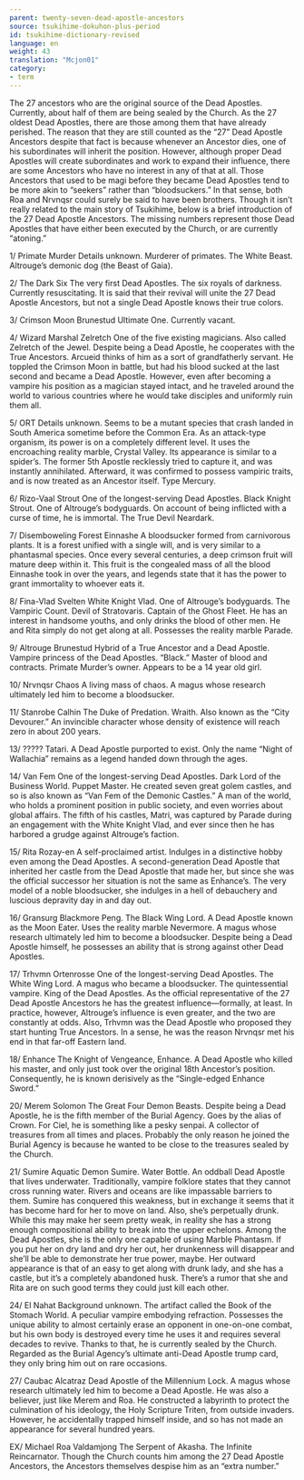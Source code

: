 ```yaml
---
parent: twenty-seven-dead-apostle-ancestors
source: tsukihime-dokuhon-plus-period
id: tsukihime-dictionary-revised
language: en
weight: 43
translation: "Mcjon01"
category:
- term
---
```


The 27 ancestors who are the original source of the Dead Apostles. Currently, about half of them are being sealed by the Church.
As the 27 oldest Dead Apostles, there are those among them that have already perished. The reason that they are still counted as the “27” Dead Apostle Ancestors despite that fact is because whenever an Ancestor dies, one of his subordinates will inherit the position.
However, although proper Dead Apostles will create subordinates and work to expand their influence, there are some Ancestors who have no interest in any of that at all. Those Ancestors that used to be magi before they became Dead Apostles tend to be more akin to “seekers” rather than “bloodsuckers.” In that sense, both Roa and Nrvnqsr could surely be said to have been brothers.
Though it isn’t really related to the main story of Tsukihime, below is a brief introduction of the 27 Dead Apostle Ancestors. The missing numbers represent those Dead Apostles that have either been executed by the Church, or are currently “atoning.”

1/ Primate Murder
Details unknown. Murderer of primates. The White Beast. Altrouge’s demonic dog (the Beast of Gaia).

2/ The Dark Six
The very first Dead Apostles. The six royals of darkness. Currently resuscitating. It is said that their revival will unite the 27 Dead Apostle Ancestors, but not a single Dead Apostle knows their true colors.

3/ Crimson Moon Brunestud
Ultimate One. Currently vacant.

4/ Wizard Marshal Zelretch
One of the five existing magicians. Also called Zelretch of the Jewel.
Despite being a Dead Apostle, he cooperates with the True Ancestors. Arcueid thinks of him as a sort of grandfatherly servant. He toppled the Crimson Moon in battle, but had his blood sucked at the last second and became a Dead Apostle. However, even after becoming a vampire his position as a magician stayed intact, and he traveled around the world to various countries where he would take disciples and uniformly ruin them all.

5/ ORT
Details unknown. Seems to be a mutant species that crash landed in South America sometime before the Common Era. As an attack-type organism, its power is on a completely different level. It uses the encroaching reality marble, Crystal Valley. Its appearance is similar to a spider’s. The former 5th Apostle recklessly tried to capture it, and was instantly annihilated. Afterward, it was confirmed to possess vampiric traits, and is now treated as an Ancestor itself.
Type Mercury.

6/ Rizo-Vaal Strout
One of the longest-serving Dead Apostles. Black Knight Strout. One of Altrouge’s bodyguards. On account of being inflicted with a curse of time, he is immortal. The True Devil Neardark.

7/ Disemboweling Forest Einnashe
A bloodsucker formed from carnivorous plants. It is a forest unified with a single will, and is very similar to a phantasmal species. Once every several centuries, a deep crimson fruit will mature deep within it. This fruit is the congealed mass of all the blood Einnashe took in over the years, and legends state that it has the power to grant immortality to whoever eats it.

8/ Fina-Vlad Svelten
White Knight Vlad. One of Altrouge’s bodyguards. The Vampiric Count. Devil of Stratovaris. Captain of the Ghost Fleet. He has an interest in handsome youths, and only drinks the blood of other men. He and Rita simply do not get along at all. Possesses the reality marble Parade.

9/ Altrouge Brunestud
Hybrid of a True Ancestor and a Dead Apostle. Vampire princess of the Dead Apostles. “Black.” Master of blood and contracts. Primate Murder’s owner. Appears to be a 14 year old girl.

10/ Nrvnqsr Chaos
A living mass of chaos. A magus whose research ultimately led him to become a bloodsucker.

11/ Stanrobe Calhin
The Duke of Predation. Wraith. Also known as the “City Devourer.” An invincible character whose density of existence will reach zero in about 200 years.

13/ ?????
Tatari. A Dead Apostle purported to exist. Only the name “Night of Wallachia” remains as a legend handed down through the ages.

14/ Van Fem
One of the longest-serving Dead Apostles. Dark Lord of the Business World. Puppet Master. He created seven great golem castles, and so is also known as “Van Fem of the Demonic Castles.” A man of the world, who holds a prominent position in public society, and even worries about global affairs. The fifth of his castles, Matri, was captured by Parade during an engagement with the White Knight Vlad, and ever since then he has harbored a grudge against Altrouge’s faction.

15/ Rita Rozay-en
A self-proclaimed artist. Indulges in a distinctive hobby even among the Dead Apostles. A second-generation Dead Apostle that inherited her castle from the Dead Apostle that made her, but since she was the official successor her situation is not the same as Enhance’s. The very model of a noble bloodsucker, she indulges in a hell of debauchery and luscious depravity day in and day out.

16/ Gransurg Blackmore
Peng. The Black Wing Lord. A Dead Apostle known as the Moon Eater. Uses the reality marble Nevermore. A magus whose research ultimately led him to become a bloodsucker. Despite being a Dead Apostle himself, he possesses an ability that is strong against other Dead Apostles.

17/ Trhvmn Ortenrosse
One of the longest-serving Dead Apostles. The White Wing Lord. A magus who became a bloodsucker. The quintessential vampire. King of the Dead Apostles. As the official representative of the 27 Dead Apostle Ancestors he has the greatest influence—formally, at least. In practice, however, Altrouge’s influence is even greater, and the two are constantly at odds. Also, Trhvmn was the Dead Apostle who proposed they start hunting True Ancestors. In a sense, he was the reason Nrvnqsr met his end in that far-off Eastern land.

18/ Enhance
The Knight of Vengeance, Enhance. A Dead Apostle who killed his master, and only just took over the original 18th Ancestor’s position. Consequently, he is known derisively as the “Single-edged Enhance Sword.”

20/ Merem Solomon
The Great Four Demon Beasts. Despite being a Dead Apostle, he is the fifth member of the Burial Agency. Goes by the alias of Crown. For Ciel, he is something like a pesky senpai. A collector of treasures from all times and places. Probably the only reason he joined the Burial Agency is because he wanted to be close to the treasures sealed by the Church.

21/ Sumire
Aquatic Demon Sumire. Water Bottle. An oddball Dead Apostle that lives underwater. Traditionally, vampire folklore states that they cannot cross running water. Rivers and oceans are like impassable barriers to them. Sumire has conquered this weakness, but in exchange it seems that it has become hard for her to move on land. Also, she’s perpetually drunk. While this may make her seem pretty weak, in reality she has a strong enough compositional ability to break into the upper echelons. Among the Dead Apostles, she is the only one capable of using Marble Phantasm. If you put her on dry land and dry her out, her drunkenness will disappear and she’ll be able to demonstrate her true power, maybe. Her outward appearance is that of an easy to get along with drunk lady, and she has a castle, but it’s a completely abandoned husk. There’s a rumor that she and Rita are on such good terms they could just kill each other.

24/ El Nahat
Background unknown. The artifact called the Book of the Stomach World. A peculiar vampire embodying refraction. Possesses the unique ability to almost certainly erase an opponent in one-on-one combat, but his own body is destroyed every time he uses it and requires several decades to revive. Thanks to that, he is currently sealed by the Church. Regarded as the Burial Agency’s ultimate anti-Dead Apostle trump card, they only bring him out on rare occasions.

27/ Caubac Alcatraz
Dead Apostle of the Millennium Lock. A magus whose research ultimately led him to become a Dead Apostle. He was also a believer, just like Merem and Roa. He constructed a labyrinth to protect the culmination of his ideology, the Holy Scripture Triten, from outside invaders. However, he accidentally trapped himself inside, and so has not made an appearance for several hundred years.

EX/ Michael Roa Valdamjong
The Serpent of Akasha. The Infinite Reincarnator. Though the Church counts him among the 27 Dead Apostle Ancestors, the Ancestors themselves despise him as an “extra number.”
